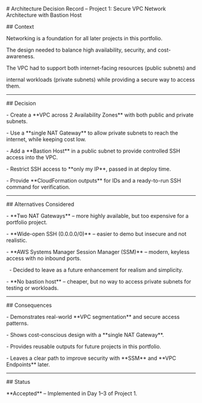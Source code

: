 \# Architecture Decision Record – Project 1: Secure VPC Network Architecture with Bastion Host



\## Context

Networking is a foundation for all later projects in this portfolio.  

The design needed to balance high availability, security, and cost-awareness.  

The VPC had to support both internet-facing resources (public subnets) and  

internal workloads (private subnets) while providing a secure way to access them.



---



\## Decision

\- Create a \*\*VPC across 2 Availability Zones\*\* with both public and private subnets.  

\- Use a \*\*single NAT Gateway\*\* to allow private subnets to reach the internet, while keeping cost low.  

\- Add a \*\*Bastion Host\*\* in a public subnet to provide controlled SSH access into the VPC.  

\- Restrict SSH access to \*\*only my IP\*\*, passed in at deploy time.  

\- Provide \*\*CloudFormation outputs\*\* for IDs and a ready-to-run SSH command for verification.



---



\## Alternatives Considered

\- \*\*Two NAT Gateways\*\* – more highly available, but too expensive for a portfolio project.  

\- \*\*Wide-open SSH (0.0.0.0/0)\*\* – easier to demo but insecure and not realistic.  

\- \*\*AWS Systems Manager Session Manager (SSM)\*\* – modern, keyless access with no inbound ports.  

&nbsp; - Decided to leave as a future enhancement for realism and simplicity.  

\- \*\*No bastion host\*\* – cheaper, but no way to access private subnets for testing or workloads.



---



\## Consequences

\- Demonstrates real-world \*\*VPC segmentation\*\* and secure access patterns.  

\- Shows cost-conscious design with a \*\*single NAT Gateway\*\*.  

\- Provides reusable outputs for future projects in this portfolio.  

\- Leaves a clear path to improve security with \*\*SSM\*\* and \*\*VPC Endpoints\*\* later.



---



\## Status

\*\*Accepted\*\* – Implemented in Day 1–3 of Project 1.



